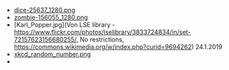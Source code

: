 - [dice-25637_1280.png](https://pixabay.com/?utm_source=link-attribution&amp;utm_medium=referral&amp;utm_campaign=image&amp;utm_content=25637)
- [zombie-156055_1280.png](https://pixabay.com/?utm_source=link-attribution&amp;utm_medium=referral&amp;utm_campaign=image&amp;utm_content=156055)
- [Karl_Popper.jpg](Von LSE library - https://www.flickr.com/photos/lselibrary/3833724834/in/set-72157623156680255/, No restrictions, https://commons.wikimedia.org/w/index.php?curid=9694262) 24.1.2019
- [xkcd_random_number.png](https://xkcd.com/221/)
- 